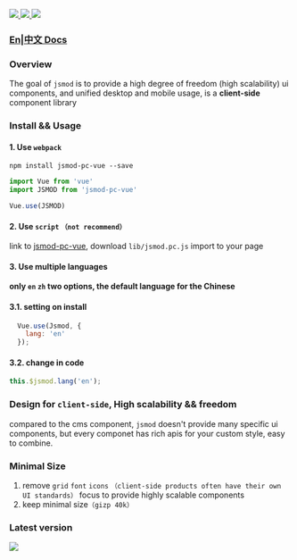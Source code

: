 <p>
  <a href="https://github.com/chaogao/jsmod-pc-vue" target="_blank">
    <img src="https://img.shields.io/npm/v/jsmod-pc-vue.svg?style=flat-square">
  </a>

  <a href="https://github.com/chaogao/jsmod-pc-vue" target="_blank">
    <img src="https://img.shields.io/npm/dm/jsmod-pc-vue.svg?style=flat-square">
  </a>


  <a href="https://github.com/chaogao/jsmod-pc-vue" target="_blank">
    <img src="https://img.shields.io/npm/l/jsmod-pc-vue.svg?style=flat-square">
  </a>
</p>

### [En|中文 Docs](http://jsmod-vue.tedfe.com/)

### Overview
The goal of `jsmod` is to provide a high degree of freedom (high scalability) ui components, and unified desktop and mobile usage, is a **client-side** component library


### Install && Usage
#### 1. Use `webpack`

```
npm install jsmod-pc-vue --save

```

```javascript
import Vue from 'vue'
import JSMOD from 'jsmod-pc-vue'

Vue.use(JSMOD)
```

#### 2. Use `script` `（not recommend）`
link to [jsmod-pc-vue](https://github.com/chaogao/jsmod-pc-vue), download `lib/jsmod.pc.js` import to your page


#### 3. Use multiple languages

**only `en` `zh` two options, the default language for the Chinese**

#### 3.1. setting on install

```javascript
  Vue.use(Jsmod, {
    lang: 'en'
  });
```

#### 3.2. change in code

```javascript
this.$jsmod.lang('en');
```

### Design for `client-side`, High scalability && freedom
compared to the cms component, `jsmod` doesn't provide many specific ui components, but every componet has rich apis for your custom style, easy to combine.


### Minimal Size
1. remove `grid` `font` `icons` `（client-side products often have their own UI standards）` focus to provide highly scalable components
2. keep minimal size`（gizp 40k）`


### Latest version
<a href="https://github.com/chaogao/jsmod-pc-vue" target="_blank">
  <img src="https://img.shields.io/npm/v/jsmod-pc-vue.svg?style=flat-square">
</a>
